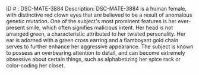 ID # : DSC-MATE-3884
Description: DSC-MATE-3884 is a human female, with distinctive red clown eyes that are believed to be a result of anomalous genetic mutation. One of the subject's most prominent features is her ever-present smile, which often signifies malicious intent. Her head is not arranged green, a characteristic attributed to her twisted personality. Her ear is adorned with a green cross earring and a flamboyant gold chain serves to further enhance her aggressive appearance. The subject is known to possess an overbearing attention to detail, and can become extremely obsessive about certain things, such as alphabetizing her spice rack or color-coding her closet.